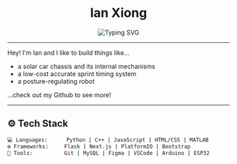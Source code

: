 <h1 align="center">Ian Xiong </h1>

<p align="center">
  <img src="https://readme-typing-svg.demolab.com?font=Fira+Code&size=30&duration=3000&pause=1000&color=00BFFF&center=true&vCenter=true&width=435&lines=Welcome!;SYDE+@+UWaterloo;Structures+@+Midsun" alt="Typing SVG" />
</p>

---
Hey! I'm Ian and I like to build things like...
- a solar car chassis and its internal mechanisms
- a low-cost accurate sprint timing system
- a posture-regulating robot

...check out my Github to see more!

---

## ⚙️ Tech Stack
```bash
💻 Languages:      Python | C++ | JavaScript | HTML/CSS | MATLAB  
⚙️ Frameworks:     Flask | Next.js | PlatformIO | Bootstrap  
🧰 Tools:          Git | MySQL | Figma | VSCode | Arduino | ESP32  
